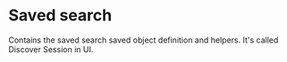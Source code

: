 # Saved search

Contains the saved search saved object definition and helpers.
It's called Discover Session in UI.
